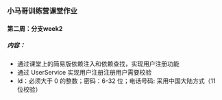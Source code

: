 ### 小马哥训练营课堂作业

#### 第二周：分支week2
##### 内容：
+ 通过课堂上的简易版依赖注入和依赖查找，实现用户注册功能
+ 通过 UserService 实现用户注册注册用户需要校验
+ Id：必须大于 0 的整数；密码：6-32 位；电话号码: 采用中国大陆方式（11 位校验）